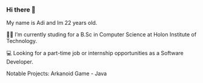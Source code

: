 ### Hi there 👋 
My name is Adi and Im 22 years old.

👨‍🎓 I’m currently studing for a B.Sc in Computer Science at Holon Institute of Technology.

💻 Looking for a part-time job or internship opportunities as a Software Developer.

Notable Projects:
Arkanoid Game - Java

<!--
**AdiYadlin03/AdiYadlin03** is a ✨ _special_ ✨ repository because its `README.md` (this file) appears on your GitHub profile.

Here are some ideas to get you started:

- 🔭 I’m currently working on ...
- 🌱 I’m currently learning ...
- 👯 I’m looking to collaborate on ...
- 🤔 I’m looking for help with ...
- 💬 Ask me about ...
- 📫 How to reach me: ...
- 😄 Pronouns: ...
- ⚡ Fun fact: ...
-->
